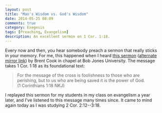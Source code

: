 ```yaml
---
layout: post
title: "Man's Wisdom vs. God's Wisdom"
date: 2014-05-25 08:09
comments: true
category: Exegesis
tags: [Preaching, Evangelism]
description: An excellent sermon on 1 Cor. 1:18.
---
```


Every now and then, you hear somebody preach a sermon that really sticks in your memory. For me, this happened when I heard [this sermon][sermon] ([alternate mirror link][sermon-mirror]) by Brent Cook in chapel at Bob Jones University. The message takes <span>1 Cor. 1:18</span> as its foundational text:

> For the message of the cross is foolishness to those who are
> perishing, but to us who are being saved it is the power of God.
> (<span>1 Corinthians 1:18</span> NKJ)

I replayed this sermon for my students in my class on evangelism a year later, and I've listened to this message many times since. It came to mind again today as I was studying 2 Cor. 2:12--3:18.

[sermon]: http://www.sermonaudio.com/sermoninfo.asp?SID=32111153492
[sermon-mirror]: http://blogs.duncanjohnson.ca/pr103-fall-2014/wp-content/uploads/sites/21/2014/08/2011.03.02.X-Mans-Wisdom-vs-Gods-Wisdom-Brent-Cook-32111153492.mp3